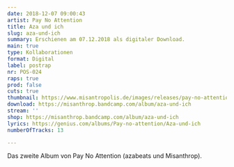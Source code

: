 ```yaml
---
date: 2018-12-07 09:00:43
artist: Pay No Attention
title: Aza und ich
slug: aza-und-ich
summary: Erschienen am 07.12.2018 als digitaler Download.
main: true
type: Kollaborationen
format: Digital
label: postrap
nr: POS-024
raps: true
prod: false
cuts: true
thumbnail: https://www.misantropolis.de/images/releases/pay-no-attention-aza-und-ich.jpg
download: https://misanthrop.bandcamp.com/album/aza-und-ich
stream: ''
shop: https://misanthrop.bandcamp.com/album/aza-und-ich
lyrics: https://genius.com/albums/Pay-no-attention/Aza-und-ich
numberOfTracks: 13

---
```


Das zweite Album von Pay No Attention (azabeats und Misanthrop).
